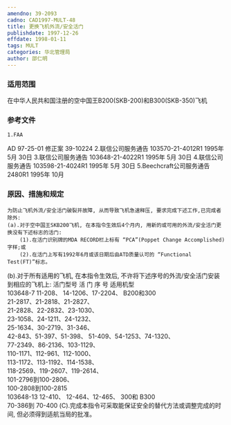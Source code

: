 ```yaml
---
amendno: 39-2093
cadno: CAD1997-MULT-48
title: 更换飞机外流/安全活门
publishdate: 1997-12-26
effdate: 1998-01-11
tags: MULT
categories: 华北管理局
author: 邵仁明
---
```


### 适用范围 
在中华人民共和国注册的空中国王B200(SKB-200)和B300(SKB-350)飞机

### 参考文件
    1.FAA 
AD 97-25-01  修正案 39-10224 
    2.联信公司服务通告 103570-21-4012R1 1995年 5月 30日
    3.联信公司服务通告 103648-21-4022R1 1995年 5月 30日
    4.联信公司服务通告 103598-21-4024R1 1995年 5月 30日
 5.Beechcraft公司服务通告 2480R1 1995年 10月


### 原因、措施和规定 
    为防止飞机外流/安全活门破裂并故障, 从而导致飞机急速释压, 要求完成下述工作,已完成者除外: 
    (a).对于空中国王SKB200飞机, 在本指令生效后4个月内, 用新的或可用的外流/安全活门更换没有下述标志的活门: 
        (1).在活门识别牌的MDA RECORD栏上标有 “PCA”(Poppet Change Accomplished)字样;或 
        (2).在活门上写有1992年6月或该日期后由ATD质量认可的 “Functional Test(FT)”标志。 

       
(b).对于所有适用的飞机, 在本指令生效后, 不许将下述序号的外流/安全活门安装到相应的飞机上: 
活门型号  活  门  序  号  适用机型  
103648-7  11-208、 14-1206、17-2204、   B200和300  
                21-2817、21-2818、21-2827、  
                21-2828、22-2832、23-1030、  
                23-1058、24-1211、24-1232、  
25-1634、30-2719、31-346、  
                42-843、51-397、51-398、 
                51-409、54-1253、74-1320、  
                77-2349、86-2136、103-1129、  
110-1171、112-961、112-1000、  
                113-1172、113-1192、114-1538、  
                118-2569、119-2607、119-2614、  
101-2796到100-2806、  
100-2808到100-2815  
103648-13  12-410、 12-464、12-465、            300和 B300  
                70-386到 70-400 
    (C).完成本指令可采取能保证安全的替代方法或调整完成的时间, 但必须得到适航当局的批准。
